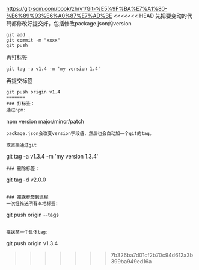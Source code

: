<https://git-scm.com/book/zh/v1/Git-%E5%9F%BA%E7%A1%80-%E6%89%93%E6%A0%87%E7%AD%BE>
<<<<<<< HEAD
先把要变动的代码都修改好提交好，包括修改package.json的version
```
git add .
git commit -m "xxxx"
git push
```
再打标签
```
git tag -a v1.4 -m 'my version 1.4'
```
再提交标签
```
git push origin v1.4
=======
### 打标签：
通过npm:
```
 npm version major/minor/patch
```
package.json会改变version字段值，然后也会自动加一个git的tag。

或直接通过git
```
git tag -a v1.3.4 -m 'my version 1.3.4'
```
### 删除标签：
```
git tag -d v2.0.0
```

### 推送标签到远程
一次性推送所有本地标签:
```
git push origin --tags
```

推送某一个具体tag:
```
git push origin v1.3.4
>>>>>>> 7b326ba7d01cf2b70c94d612a3b399ba949ed16a
```